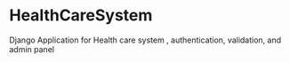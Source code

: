 # HealthCareSystem
Django Application for Health care system , authentication, validation, and admin panel 

